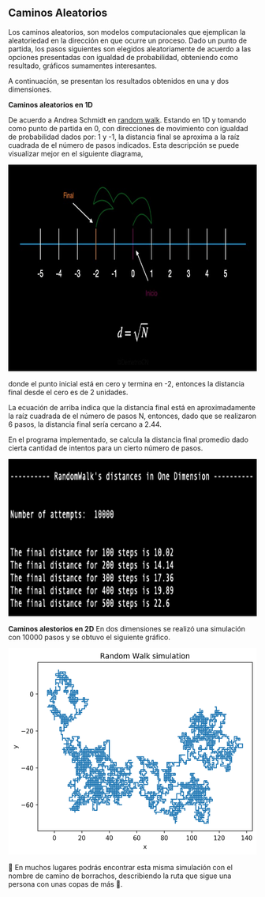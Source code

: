 ## Caminos Aleatorios

Los caminos aleatorios, son modelos computacionales que ejemplican la aleatoriedad en la dirección en que ocurre un proceso. 
Dado un punto de partida, los pasos siguientes son elegidos aleatoriamente de acuerdo a las opciones presentadas con igualdad
de probabilidad, obteniendo como resultado, gráficos sumamentes interesantes.

A continuación, se presentan los resultados obtenidos en una y dos dimensiones.

**Caminos aleatorios en 1D**

De acuerdo a Andrea Schmidt en [random walk](https://www.mit.edu/~kardar/teaching/projects/chemotaxis(AndreaSchmidt)/random.htm). 
Estando en 1D y tomando como punto de partida en 0, con direcciones de movimiento con igualdad de probabilidad dados por: 1 y -1,
la distancia final se aproxima a la raíz cuadrada de el número de pasos indicados. Esta descripción se puede visualizar mejor en 
el siguiente diagrama,

<img src='random1D.jpeg' width="754" height="418" style='center'/>

donde el punto inicial está en cero y termina en -2, entonces la distancia final desde el cero es de 2 unidades. 

La ecuación de arriba indica que la distancia final está en aproximadamente la raíz cuadrada de el número de pasos N, entonces, 
dado que se realizaron 6 pasos, la distancia final sería cercano a 2.44. 

En el programa implementado, se calcula la distancia final promedio dado cierta cantidad de intentos para un cierto número de pasos. 

<img src='result_randomWalk.png' width="654" height="318" style='center'/>


**Caminos alestorios en 2D**
En dos dimensiones se realizó una simulación con 10000 pasos y se obtuvo el siguiente gráfico.

<img src='rand_walk_2D.png' width="754" height="418" style='center'/>

🥴 En muchos lugares podrás encontrar esta misma simulación con el nombre de camino de borrachos, describiendo la ruta que sigue una
persona con unas copas de más 🥴. 
